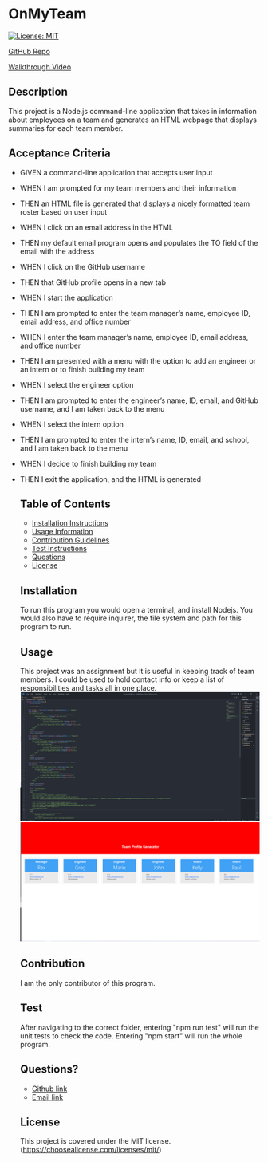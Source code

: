 # OnMyTeam

  [![License: MIT](https://img.shields.io/badge/License-MIT-yellow.svg)](https://opensource.org/licenses/MIT)

  [GitHub Repo](https://github.com/ampatte/OnMyTeam)

  [Walkthrough Video](https://watch.screencastify.com/v/SWSUfCTzKQB19dqHJ2Eq)
  ## Description
  This project is a Node.js command-line application that takes in information about employees on a team and generates an HTML webpage that displays summaries for each team member.

  ## Acceptance Criteria
* GIVEN a command-line application that accepts user input
* WHEN I am prompted for my team members and their information
* THEN an HTML file is generated that displays a nicely formatted team roster based on user input
* WHEN I click on an email address in the HTML
* THEN my default email program opens and populates the TO field of the email with the address
* WHEN I click on the GitHub username
* THEN that GitHub profile opens in a new tab
* WHEN I start the application
* THEN I am prompted to enter the team manager’s name, employee ID, email address, and office number
* WHEN I enter the team manager’s name, employee ID, email address, and office number
* THEN I am presented with a menu with the option to add an engineer or an intern or to finish building my team
* WHEN I select the engineer option
* THEN I am prompted to enter the engineer’s name, ID, email, and GitHub username, and I am taken back to the menu
* WHEN I select the intern option
* THEN I am prompted to enter the intern’s name, ID, email, and school, and I am taken back to the menu
* WHEN I decide to finish building my team
* THEN I exit the application, and the HTML is generated

  ## Table of Contents
  - [Installation Instructions](#Installation)
  - [Usage Information](#Usage)
  - [Contribution Guidelines](#Contribution)
  - [Test Instructions](#Test)
  - [Questions](#Questions)
  - [License](#License)
  
  ## Installation
  To run this program you would open a terminal, and install Nodejs. You would also have to require inquirer, the file system and path for this program to run.

  ## Usage
  This project was an assignment but it is useful in keeping track of team members. I could be used to hold contact info or keep a list of responsibilities and tasks all in one place.
  ![alt text](Assets/code.png)
  ![alt text](Assets/OnMyTeam.png)
  
  ## Contribution
  I am the only contributor of this program.

  ## Test
  After navigating to the correct folder, entering "npm run test" will run the unit tests to check the code. Entering "npm start" will run the whole program. 

  ## Questions?
  - [Github link]( https://github.com/ampatte)
  - [Email link](ampatte717@gmail.com)

  ## License
    This project is covered under the MIT license.(https://choosealicense.com/licenses/mit/)
